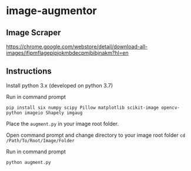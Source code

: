 # image-augmentor

## Image Scraper

https://chrome.google.com/webstore/detail/download-all-images/ifipmflagepipjokmbdecpmjbibjnakm?hl=en

## Instructions

Install python 3.x (developed on python 3.7)

Run in command prompt

`pip install six numpy scipy Pillow matplotlib scikit-image opencv-python imageio Shapely imgaug`

Place the `augment.py` in your image root folder.

Open command prompt and change directory to your image root folder `cd /Path/To/Root/Image/Folder`

Run in command prompt

`python augment.py`
